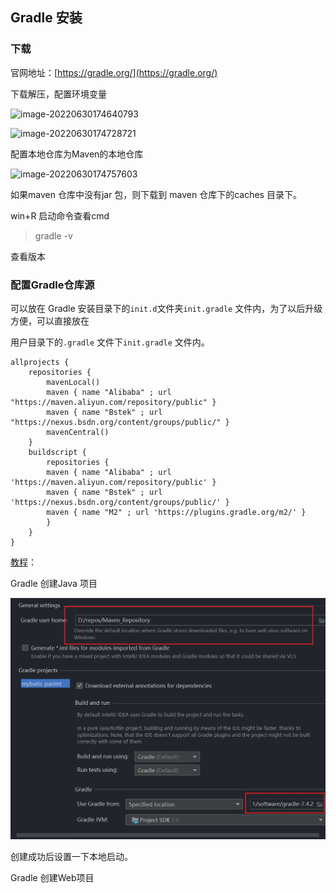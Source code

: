 ## Gradle 安装

### 下载

官网地址：[https://gradle.org/](https://gradle.org/)

下载解压，配置环境变量

![image-20220630174640793](http://typora-dy.oss-cn-beijing.aliyuncs.com/img/image-20220630174640793.png)

![image-20220630174728721](http://typora-dy.oss-cn-beijing.aliyuncs.com/img/image-20220630174728721.png)

配置本地仓库为Maven的本地仓库



![image-20220630174757603](http://typora-dy.oss-cn-beijing.aliyuncs.com/img/image-20220630174757603.png)

如果maven 仓库中没有jar 包，则下载到 maven 仓库下的caches 目录下。



win+R 启动命令查看cmd

> gradle -v 

查看版本





### 配置Gradle仓库源

可以放在 Gradle 安装目录下的`init.d`文件夹`init.gradle` 文件内，为了以后升级方便，可以直接放在

用户目录下的`.gradle` 文件下`init.gradle` 文件内。

```
allprojects {
    repositories {
        mavenLocal()
        maven { name "Alibaba" ; url "https://maven.aliyun.com/repository/public" }
        maven { name "Bstek" ; url "https://nexus.bsdn.org/content/groups/public/" }
        mavenCentral()
    }
    buildscript {
        repositories {
        maven { name "Alibaba" ; url 'https://maven.aliyun.com/repository/public' }
        maven { name "Bstek" ; url 'https://nexus.bsdn.org/content/groups/public/' }
        maven { name "M2" ; url 'https://plugins.gradle.org/m2/' }
        }
    }
}
```



[教程](https://www.it235.com/实用工具/Gradle/gradle.html)：





Gradle 创建Java 项目

![image-20220831183913630](images/image-20220831183913630.png)

创建成功后设置一下本地启动。

Gradle 创建Web项目

